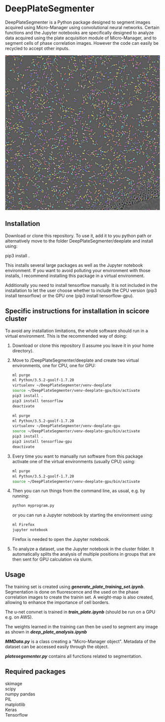# DeepPlateSegmenter
DeepPlateSegmenter is a Python package designed to segment images acquired using Micro-Manager using convolutional neural networks.
Certain functions and the Jupyter notebooks are specifically designed to analyze data acquired using the plate acquisition
module of Micro-Manager, and to segment cells of phase correlation images. However the code can easily be recycled to accept other inputs.

![](img/segmentation.png)

## Installation
Download or clone this repository. To use it, add it to you python path or alternatively move to the folder DeepPlateSegmenter/deeplate and install using:  

pip3 install .

This installs several large packages as well as the Jupyter notebook environment. If you want to avoid polluting your environment with those installs, I recommend installing this package in a virtual environment.

Additionally you need to install tensorflow manually. It is not included in the installation to let the user choose whether to include the CPU version (pip3 install tensorflow) or the GPU one (pip3 install tensorflow-gpu).

## Specific instructions for installation in scicore cluster

To avoid any installation limitations, the whole software should run in a virtual environment. This is the recommended way of doing:

1. Download or clone this repository (I assume you leave it in your home directory).
2. Move to /DeepPlateSegmenter/deeplate and create two virtual environments, one for CPU, one for GPU:  

	```bash  
	ml purge  
	ml Python/3.5.2-goolf-1.7.20  
	virtualenv ~/DeepPlateSegmenter/venv-deeplate 
	source ~/DeepPlateSegmenter/venv-deeplate-gpu/bin/activate 
	pip3 install .  
	pip3 install tensorflow
	deactivate
	```  
	
	```bash
	ml purge  
	ml Python/3.5.2-goolf-1.7.20  
	virtualenv ~/DeepPlateSegmenter/venv-deeplate-gpu  
	source ~/DeepPlateSegmenter/venv-deeplate-gpu/bin/activate  
	pip3 install .  
	pip3 install tensorflow-gpu
	deactivate
	```  

3.	Every time you want to manually run software from this package activate one of the virtual environments (usually CPU) using:

	```bash
	ml purge  
	ml Python/3.5.2-goolf-1.7.20  
	source ~/DeepPlateSegmenter/venv-deeplate-gpu/bin/activate
	```  

4. Then you can run things from the command line, as usual, e.g. by running:  
	```bash
	python myprogram.py
	```  
	or you can run a Jupyter notebook by starting the environment using:  
	```bash
	ml Firefox
	jupyter notebook
	```
	Firefox is needed to open the Jupyter notebook.  
5. To analyze a dataset, use the Jupyter notebook in the cluster folder. It automatically splits the analysis
of multiple positions in groups that are then sent for GPU calculation via slurm.
	

## Usage
The training set is created using ***generate\_plate\_training\_set.ipynb***. Segmentation is done on fluorescence and the used on the phase correlation images to create the trainin set. A weight-map is also created, allowing to enhance the importance of cell borders.  

The u-net convnet is trained in ***train\_plate.ipynb*** (should be run on a GPU e.g. on AWS).  

The weights learned in the training can then be used to segment any image as shown in ***deep\_plate\_analysis.ipynb***  

***MMData.py*** is a class creating a "Micro-Manager object". Metadata of the dataset can be accessed easily through the object.  

***platesegementer.py*** contains all functions related to segmentation.

## Required packages
skimage  
scipy  
numpy 
pandas  
PIL  
matplotlib  
Keras  
Tensorflow
